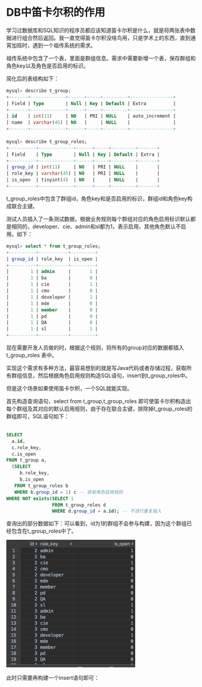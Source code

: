 # DB中笛卡尔积的作用

学习过数据库和SQL知识的程序员都应该知道笛卡尔积是什么，就是将两张表中数据进行组合然后返回。我一直觉得笛卡尔积没啥鸟用，只是学术上的东西，直到通宵加班时，遇到一个祖传系统的需求。

祖传系统中包含了一个表，里面是群组信息。需求中需要新增一个表，保存群组和角色key以及角色是否启用的标识。

简化后的表结构如下：

```SQL
mysql> describe t_group;
+-------+-------------+------+-----+---------+----------------+
| Field | Type        | Null | Key | Default | Extra          |
+-------+-------------+------+-----+---------+----------------+
| id    | int(11)     | NO   | PRI | NULL    | auto_increment |
| name  | varchar(45) | NO   |     | NULL    |                |
+-------+-------------+------+-----+---------+----------------+

mysql> describe t_group_roles;
+----------+-------------+------+-----+---------+-------+
| Field    | Type        | Null | Key | Default | Extra |
+----------+-------------+------+-----+---------+-------+
| group_id | int(11)     | NO   | PRI | NULL    |       |
| role_key | varchar(45) | NO   | PRI | NULL    |       |
| is_open  | tinyint(4)  | NO   |     | NULL    |       |
+----------+-------------+------+-----+---------+-------+
```

t\_group\_roles中包含了群组id，角色key和是否启用的标识，群组id和角色key构成联合主键。

测试人员插入了一条测试数据，根据业务规则每个群组对应的角色启用标识默认都是相同的，developer、cie、admin和sl都为1，表示启用，其他角色默认不启用。如下：

```SQL
mysql> select * from t_group_roles;
+----------+-----------+---------+
| group_id | role_key  | is_open |
+----------+-----------+---------+
|        1 | admin     |       1 |
|        1 | ba        |       0 |
|        1 | cie       |       1 |
|        1 | cmo       |       0 |
|        1 | developer |       1 |
|        1 | mde       |       0 |
|        1 | member    |       0 |
|        1 | pd        |       0 |
|        1 | QA        |       0 |
|        1 | sl        |       1 |
+----------+-----------+---------+
```

现在需要开发人员做的时，根据这个规则，将所有的group对应的数据都插入t\_group\_roles 表中。

实现这个需求有多种方法，最容易想到的就是写Java代码或者存储过程，获取所有群组信息，然后根据角色启用规则构造SQL语句，insert到t\_group\_roles中。

但是这个场景如果使用笛卡尔积，一个SQL就能实现。

首先构造查询语句，select from t\_group,t\_group\_roles 即可使笛卡尔积构造出每个群组及其对应的默认启用规则，由于存在联合主键，排除掉t\_group\_roles的群组即可，SQL语句如下：

```SQL

SELECT
  a.id,
  c.role_key,
  c.is_open
FROM t_group a,
  (SELECT
     b.role_key,
     b.is_open
   FROM t_group_roles b
   WHERE b.group_id = 1) c -- 获取角色启用规则
WHERE NOT exists(SELECT 1
                 FROM t_group_roles d
                 WHERE d.group_id = a.id); -- 不进行重复插入
```

查询出的部分数据如下：可以看到，id为1的群组不会参与构建，因为这个群组已经包含在t\_group\_roles中了。

![](/assets/select-g-r-is.png)

此时只需要再构建一个insert语句即可：



